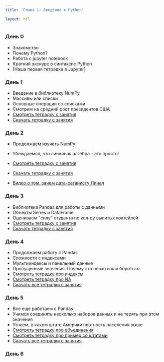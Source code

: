 ```yaml
---
title: 'Глава 1: Введение в Python'

layout: nil
---
```


### День 0

* Знакомство
* Почему Python?
* Работа с jupyter notebook
* Краткий экскурс в синтаксис Python
* [Наша первая тетрадка в Jupyter]

### День 1

* Введение в библиотеку NumPy
* Массивы или списки
* Основные операции со списками
* Смотрим на средний рост президентов США
* [Смотреть тетрадку с занятия](https://nbviewer.jupyter.org/github/MidiukinM/ML/blob/master/docs/notebooks/Chapter_1/view/Intro_to_numpy.ipynb)
* [Скачать тетрадку с занятия](https://github.com/MidiukinM/ML/blob/master/docs/notebooks/Chapter_1/День%201.zip?raw=true)


### День 2

* Продолжаем изучать NumPy
* Убеждаемся, что линейная алгебра - это просто!
* [Смотреть тетрадку с занятия](https://nbviewer.jupyter.org/github/MidiukinM/ML/blob/master/docs/notebooks/Chapter_1/view/linear_alg.ipynb)
* [Скачать тетрадку с занятия](https://github.com/MidiukinM/ML/blob/master/docs/notebooks/Chapter_1/День%202.zip?raw=true)

* [Видео о том, зачем дата-сатанисту Линал](https://www.youtube.com/watch?time_continue=1&v=Or119IXozCM)


### День 3

* Библиотека Pandas для работы с данными
* Объекты Series и DataFrame
* Оцениваем "силу" студента по кол-ву выпитых коктейлей
* [Смотреть тетрадку с занятия](https://nbviewer.jupyter.org/github/MidiukinM/ML/blob/master/docs/notebooks/Chapter_1/view/obj_in_pandas.ipynb)
* [Скачать тетрадку с занятия](https://github.com/MidiukinM/ML/blob/master/docs/notebooks/Chapter_1/День%203.zip?raw=true)


### День 4

* Продолжаем работу с Pandas
* Сложности с индексами
* Мультииндексы и панельный данные
* Пропущенные значения. Почему это плохо и как бороться
* [Смотреть тетрадку про индексы](https://nbviewer.jupyter.org/github/MidiukinM/ML/blob/master/docs/notebooks/Chapter_1/view/index_pandas.ipynb)
* [Смотреть тетрадку про NA](https://nbviewer.jupyter.org/github/MidiukinM/ML/blob/master/docs/notebooks/Chapter_1/view/NaN.ipynb)
* [Скачать все тетрадки с занятия](https://github.com/MidiukinM/ML/blob/master/docs/notebooks/Chapter_1/День%204.zip?raw=true)

### День 5

* Все еще работаем с Pandas
* Учимся соединять несколько наборов данных и не терять при этом значения
* Узнаем, в каком штате Америки плотность населения выше
* [Смотреть тетрадку про объединения](https://nbviewer.jupyter.org/github/MidiukinM/ML/blob/master/docs/notebooks/Chapter_1/view/join_data.ipynb)
* [Смотреть тетрадку про пример со штатами](https://nbviewer.jupyter.org/github/MidiukinM/ML/blob/master/docs/notebooks/Chapter_1/view/ex_join.ipynb)
* [Скачать все тетрадки с занятия](https://github.com/MidiukinM/ML/blob/master/docs/notebooks/Chapter_1/День%205.zip?raw=true)

### День 6
